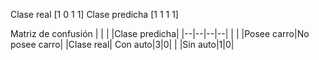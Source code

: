 Clase real $\left[ 1 ~0 ~1 ~1\right]$ 
Clase predicha $\left[ 1~1~1~1\right]$

Matriz de confusión
| | | |Clase predicha|
|--|--|--|--|
| | |Posee carro|No posee carro|
|Clase real| Con auto|3|0|
| |Sin auto|1|0|

